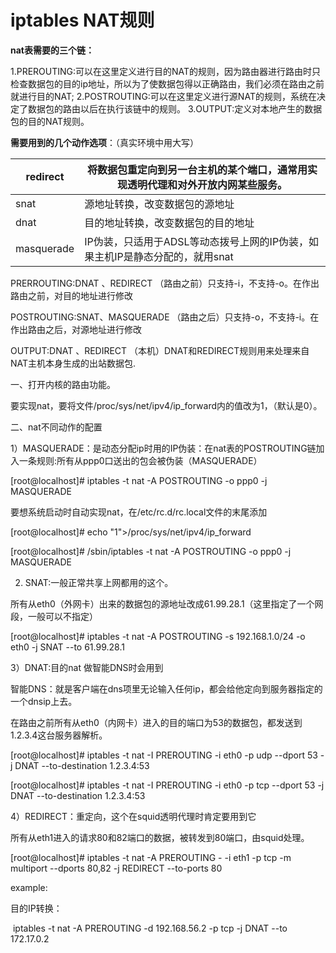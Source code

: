 # iptables NAT规则

**nat表需要的三个链：**

  1.PREROUTING:可以在这里定义进行目的NAT的规则，因为路由器进行路由时只检查数据包的目的ip地址，所以为了使数据包得以正确路由，我们必须在路由之前就进行目的NAT;
  2.POSTROUTING:可以在这里定义进行源NAT的规则，系统在决定了数据包的路由以后在执行该链中的规则。
  3.OUTPUT:定义对本地产生的数据包的目的NAT规则。

**需要用到的几个动作选项**：（真实环境中用大写）

| redirect   | 将数据包重定向到另一台主机的某个端口，通常用实现透明代理和对外开放内网某些服务。 |
| ---------- | ---------------------------------------- |
| snat       | 源地址转换，改变数据包的源地址                          |
| dnat       | 目的地址转换，改变数据包的目的地址                        |
| masquerade | IP伪装，只适用于ADSL等动态拨号上网的IP伪装，如果主机IP是静态分配的，就用snat |

PRERROUTING:DNAT 、REDIRECT   （路由之前）只支持-i，不支持-o。在作出路由之前，对目的地址进行修改

 POSTROUTING:SNAT、MASQUERADE （路由之后）只支持-o，不支持-i。在作出路由之后，对源地址进行修改

 OUTPUT:DNAT 、REDIRECT   （本机）DNAT和REDIRECT规则用来处理来自NAT主机本身生成的出站数据包.

一、打开内核的路由功能。

   要实现nat，要将文件/proc/sys/net/ipv4/ip_forward内的值改为1，（默认是0）。

 

二、nat不同动作的配置

 1）MASQUERADE：是动态分配ip时用的IP伪装：在nat表的POSTROUTING链加入一条规则:所有从ppp0口送出的包会被伪装（MASQUERADE）

 [root@localhost]# iptables -t nat -A POSTROUTING -o ppp0 -j MASQUERADE

要想系统启动时自动实现nat，在/etc/rc.d/rc.local文件的末尾添加

   [root@localhost]# echo "1">/proc/sys/net/ipv4/ip_forward

   [root@localhost]# /sbin/iptables -t nat -A POSTROUTING -o ppp0 -j MASQUERADE

 2) SNAT:一般正常共享上网都用的这个。

 所有从eth0（外网卡）出来的数据包的源地址改成61.99.28.1（这里指定了一个网段，一般可以不指定）

 [root@localhost]# iptables -t nat -A POSTROUTING -s 192.168.1.0/24 -o eth0 -j SNAT --to 61.99.28.1

3）DNAT:目的nat 做智能DNS时会用到

 智能DNS：就是客户端在dns项里无论输入任何ip，都会给他定向到服务器指定的一个dnsip上去。

 在路由之前所有从eth0（内网卡）进入的目的端口为53的数据包，都发送到1.2.3.4这台服务器解析。

 [root@localhost]# iptables -t nat -I PREROUTING -i eth0 -p udp --dport 53 -j DNAT --to-destination 1.2.3.4:53

 [root@localhost]# iptables -t nat -I PREROUTING -i eth0 -p tcp --dport 53 -j DNAT --to-destination 1.2.3.4:53

4）REDIRECT：重定向，这个在squid透明代理时肯定要用到它

 所有从eth1进入的请求80和82端口的数据，被转发到80端口，由squid处理。

 [root@localhost]# iptables -t nat -A PREROUTING - -i eth1 -p tcp -m multiport --dports 80,82 -j REDIRECT --to-ports 80



example:

目的IP转换：

​	iptables -t nat -A PREROUTING -d 192.168.56.2 -p tcp  -j DNAT --to 172.17.0.2
